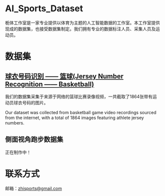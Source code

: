 # AI_Sports_Dataset
栀体工作室是一家专业提供以体育为主题的人工智能数据的工作室。本工作室提供现成的数据集，也接受数据集制定。我们拥有专业的数据标注人员、采集人员及运动员。

# 数据集

## [**球衣号码识别 —— 篮球(Jersey Number Recognition —— Basketball)**](data/Jersey_Number_Recognition)

我们的数据集采集于来源于网络的篮球比赛录像视频，一共截取了1864张带有运动员球衣号码的图片。

Our dataset was collected from basketball game video recordings sourced from the internet, with a total of 1864 images featuring athlete jersey numbers.

## **侧面视角跑步数据集**

正在制作中！


# 联系方式

邮箱：zhisports@gmail.com
